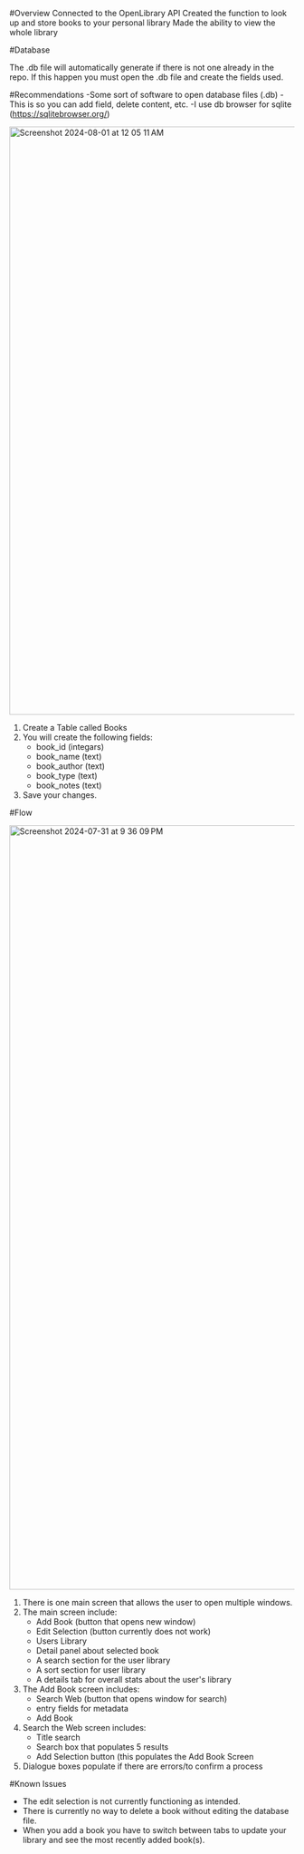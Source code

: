 #Overview
Connected to the OpenLibrary API
Created the function to look up and store books to your personal library
Made the ability to view the whole library

#Database

The .db file will automatically generate if there is not one already in the repo. If this happen you must open the .db file and create the fields used.

#Recommendations -Some sort of software to open database files (.db) -This is so you can add field, delete content, etc. -I use db browser for sqlite (https://sqlitebrowser.org/)

<img width="1038" alt="Screenshot 2024-08-01 at 12 05 11 AM" src="https://github.com/user-attachments/assets/cea3d7e7-8a9b-4e8f-89b3-97a029f26015">

1. Create a Table called Books
2. You will create the following fields:
   - book_id (integars)
   - book_name (text)
   - book_author (text)
   - book_type (text)
   - book_notes (text)
3. Save your changes.


#Flow

<img width="1349" alt="Screenshot 2024-07-31 at 9 36 09 PM" src="https://github.com/user-attachments/assets/d8c87cc1-18c5-4a99-9b5b-e0056b0abbd2">

1. There is one main screen that allows the user to open multiple windows.
2. The main screen include:
   - Add Book (button that opens new window)
   - Edit Selection (button currently does not work)
   - Users Library
   - Detail panel about selected book
   - A search section for the user library
   - A sort section for user library
   - A details tab for overall stats about the user's library
3. The Add Book screen includes:
   - Search Web (button that opens window for search)
   - entry fields for metadata
   - Add Book
4. Search the Web screen includes:
   - Title search
   - Search box that populates 5 results
   - Add Selection button (this populates the Add Book Screen
5. Dialogue boxes populate if there are errors/to confirm a process

#Known Issues
- The edit selection is not currently functioning as intended.
- There is currently no way to delete a book without editing the database file.
- When you add a book you have to switch between tabs to update your library and see the most recently added book(s).

